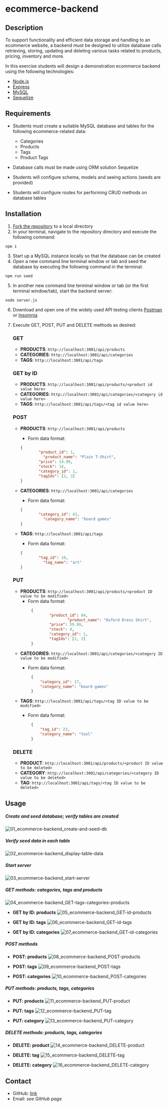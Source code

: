 # ecommerce-backend

## Description

To support functionality and efficient data storage and handling to an ecommerce website, a backend must be designed to utilize database calls retrieving, storing, updating and deleting various tasks related to products, pricing, inventory and more.  

In this exercise students will design a demonstration ecommerce backend using the following technologies:

* [Node.js](https://nodejs.dev/)
* [Express](http://expressjs.com/)
* [MySQL](https://www.mysql.com/)
* [Sequelize](https://sequelize.org/master/)

## Requirements

* Students must create a suitable MySQL database and tables for the following ecommerce-related data:

	* Categories
	* Products
	* Tags
	* Product Tags
* Database calls must be made using ORM solution Sequelize
* Students will configure schema, models and seeing actions (seeds are provided)
* Students will configure routes for performing CRUD methods on database tables

## Installation

1. [Fork the repository](https://github.com/monstertruckdog/team-profile-generator) to a local directory
2. In your terminal, navigate to the repository directory and execute the following command:

 ```shell
 npm i
 ```

3. Start up a MySQL instance locally so that the database can be created
4. Open a new command line terminal window or tab and seed the database by executing the following command in the terminal:

  ```shell
  npm run seed
  ```

5. In another new command line terminal window or tab (or the first terminal window/tab), start the backend server:

  ```shell
  node server.js
  ```

6. Download and open one of the widely used API testing clients [Postman](https://www.postman.com/downloads/) or [Insomnia](https://insomnia.rest/)
7. Execute GET, POST, PUT and DELETE methods as desired:

   ### GET
  
   * **PRODUCTS**:  `http://localhost:3001/api/products`
   * **CATEGORIES**:  `http://localhost:3001/api/categories`
   * **TAGS**:  `http://localhost:3001/api/tags`

    ### GET by ID
    * **PRODUCTS**:  `http://localhost:3001/api/products/<product id value here>`
    * **CATEGORIES**:  `http://localhost:3001/api/categories/<category id value here>`
    * **TAGS**:  `http://localhost:3001/api/tags/<tag id value here>`
   
    ### POST
  
    * **PRODUCTS**:  `http://localhost:3001/api/products`
    
      * Form data format:
 
      ```JSON
      {
			  "product_id": 1,
                "product_name": "Plain T-Shirt",
			  "price": 14.99,
			  "stock": 14,
			  "category_id": 1,
			  "tagIds": [2, 3]
      }
		```
    * **CATEGORIES**:  `http://localhost:3001/api/categories`
    
      * Form data format:
 
      ```JSON
      {
			  "category_id": 41,
                "category_name": "board games"
      }
		```
    * **TAGS**:  `http://localhost:3001/api/tags`
    
      * Form data format:
 
      ```JSON
      {
			  "tag_id": 16,
                "tag_name": "art"
      }
		```

    ### PUT

    * **PRODUCTS**:  `http://localhost:3001/api/products/<product ID value to be modified>`
      * Form data format:
  
    ```JSON
            {
			        "product_id": 84,
                            "product_name": "Oxford Dress Shirt",
			        "price": 59.99,
			        "stock": 4,
			        "category_id": 1,
			        "tagIds": [2, 3]
            }
    ```

    * **CATEGORIES**:  `http://localhost:3001/api/categories/<category ID value to be modified>`

      * Form data format:

    ```JSON
            {
                "category_id": 17,
                "category_name": "board games"
            }
    ```

    * **TAGS**:  `http://localhost:3001/api/tags/<tag ID value to be modified>`

      * Form data format:
    ```JSON
            {
                "tag_id": 23,
                "category_name": "tool"
            }
    ```

    ### DELETE

    * **PRODUCT**:  `http://localhost:3001/api/products/<product ID value to be deleted>`
    * **CATEGORY**:  `http://localhost:3001/api/categories/<category ID value to be deleted>`
    * **TAG**:  `http://localhost:3001/api/tags/<tag ID value to be deleted>`

## Usage

##### Create and seed database; verify tables are created

![01_ecommerce-backend_create-and-seed-db](./assets/readme_assets/01_ecommerce-backend_create-and-seed-db.gif)

##### Verify seed data in each table

![02_ecommerce-backend_display-table-data](./assets/readme_assets/02_ecommerce-backend_display-table-data.gif)

##### Start server

![03_ecommerce-backend_start-server](./assets/readme_assets/03_ecommerce-backend_start-server.gif)

##### GET methods:  categories, tags and products

![04_ecommerce-backend_GET-tags-categories-products](./assets/readme_assets/04_ecommerce-backend_GET-tags-categories-products.gif)

* **GET by ID:  products**
  ![05_ecommerce-backend_GET-id-products](./assets/readme_assets/05_ecommerce-backend_GET-id-products.gif)

* **GET by ID:  tags**
  ![06_ecommerce-backend_GET-id-tags](./assets/readme_assets/06_ecommerce-backend_GET-id-tags.gif)

* **GET by ID:  categories**
  ![07_ecommerce-backend_GET-id-categories](./assets/readme_assets/07_ecommerce-backend_GET-id-categories.gif)
  
##### POST methods

* **POST:  products**
    ![08_ecommerce-backend_POST-products](./assets/readme_assets/08_ecommerce-backend_POST-products.gif)
    
* **POST:  tags**
  ![09_ecommerce-backend_POST-tags](./assets/readme_assets/09_ecommerce-backend_POST-tags.gif)
  
* **POST:  categories**
  ![10_ecommerce-backend_POST-categories](./assets/readme_assets/10_ecommerce-backend_POST-categories.gif)

##### PUT methods:  products, tags, categories

* **PUT:  products**
  ![11_ecommerce-backend_PUT-product](./assets/readme_assets/11_ecommerce-backend_PUT-product.gif)
  
* **PUT:  tags**
  ![12_ecommerce-backend_PUT-tag](./assets/readme_assets/12_ecommerce-backend_PUT-tag.gif)
  
* **PUT:  category**
  ![13_ecommerce-backend_PUT-category](./assets/readme_assets/13_ecommerce-backend_PUT-category.gif)

##### DELETE methods:  products, tags, categories

* **DELETE:  product**
  ![14_ecommerce-backend_DELETE-product](./assets/readme_assets/14_ecommerce-backend_DELETE-product.gif)

* **DELETE:  tag**
  ![15_ecommerce-backend_DELETE-tag](./assets/readme_assets/15_ecommerce-backend_DELETE-tag.gif)
  
* **DELETE:  category**
  ![16_ecommerce-backend_DELETE-category](./assets/readme_assets/16_ecommerce-backend_DELETE-category.gif)
  

## Contact

* GitHub:  [link](https://github.com/monstertruckdog/ecommerce-backend)
* Email:  *see GitHub page*